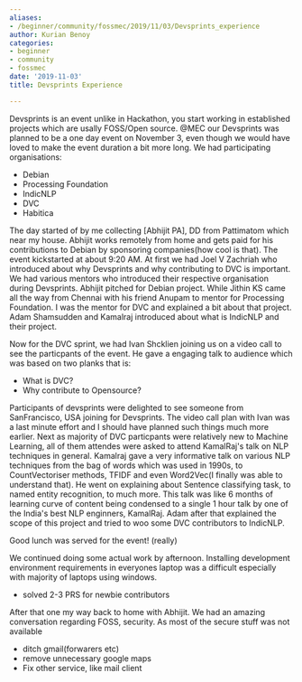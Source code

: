 ```yaml
---
aliases:
- /beginner/community/fossmec/2019/11/03/Devsprints_experience
author: Kurian Benoy
categories:
- beginner
- community
- fossmec
date: '2019-11-03'
title: Devsprints Experience

---
```


Devsprints is an event unlike in Hackathon, you start working in established projects which are usally FOSS/Open source.
@MEC our Devsprints was planned to be a one day event on November 3, even though we would have loved to make the event
duration a bit more long. We had participating organisations:

- Debian
- Processing Foundation
- IndicNLP
- DVC
- Habitica

The day started of by me collecting [Abhijit PA]<link>, DD from Pattimatom which near my house. Abhijit works remotely
from home and gets paid for his contributions to Debian by sponsoring companies(how cool is that). The event kickstarted
at about 9:20 AM. At first we had Joel V Zachriah who introduced about why Devsprints and why contributing to DVC is
important. We had various mentors who introduced their respective organisation during Devsprints. Abhijit pitched for
Debian project. While Jithin KS<link> came all the way from Chennai with his friend Anupam to mentor for Processing
Foundation. I was the mentor for DVC and explained a bit about that project. Adam Shamsudden and Kamalraj introduced
about what is IndicNLP and their project.

<picture in audiorium>

Now for the DVC sprint, we had Ivan Shcklien joining us on a video call to see the particpants of the event. He gave a
engaging talk to audience which was based on two planks that is:
- What is DVC?
- Why contribute to Opensource?

<link Ivan image>

Participants of devsprints were delighted to see someone from SanFrancisco, USA joining for Devsprints. The video call
plan with Ivan was a last minute effort and I should have planned such things much more earlier.
Next as majority of DVC particpants were relatively new to Machine Learning, all of them attendes were asked to attend
KamalRaj's talk on NLP techniques in general. Kamalraj gave a very informative talk on various NLP techniques from the
bag of words which was used in 1990s, to CountVectoriser methods, TFIDF and even Word2Vec(I finally was able to
understand that). He went on explaining about Sentence classifying task, to named entity recognition, to much more.
This talk was like 6 months of learning curve of content being condensed to a single 1 hour talk by one of the India's
best NLP enginners, KamalRaj. Adam after that explained the scope of this project and tried to woo some DVC contributors
to IndicNLP.

<link kamalraj image>

Good lunch was served for the event! (really)

We continued doing some actual work by afternoon. Installing development environment requirements in everyones laptop
was a difficult especially with majority of laptops using windows. 
- solved 2-3 PRS for newbie contributors


After that one my way back to home with Abhijit. We had an amazing conversation regarding FOSS, security. As most of the
secure stuff was not available
- ditch gmail(forwarers etc)
- remove unnecessary google maps
- Fix other service, like mail client

